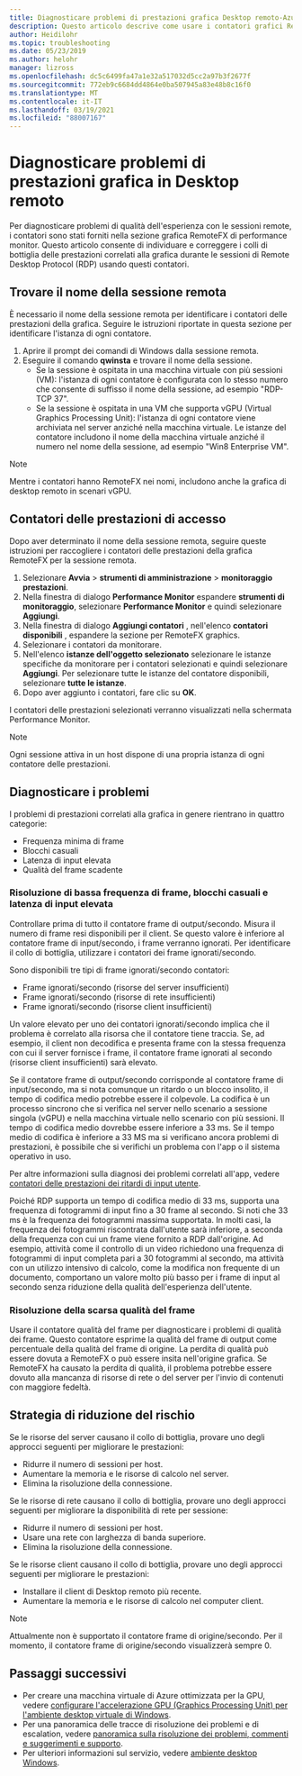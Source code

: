 ```yaml
---
title: Diagnosticare problemi di prestazioni grafica Desktop remoto-Azure
description: Questo articolo descrive come usare i contatori grafici RemoteFX nelle sessioni Remote Desktop Protocol per diagnosticare problemi di prestazioni con la grafica nel desktop virtuale di Windows.
author: Heidilohr
ms.topic: troubleshooting
ms.date: 05/23/2019
ms.author: helohr
manager: lizross
ms.openlocfilehash: dc5c6499fa47a1e32a517032d5cc2a97b3f2677f
ms.sourcegitcommit: 772eb9c6684dd4864e0ba507945a83e48b8c16f0
ms.translationtype: MT
ms.contentlocale: it-IT
ms.lasthandoff: 03/19/2021
ms.locfileid: "88007167"
---
```

# <a name="diagnose-graphics-performance-issues-in-remote-desktop"></a>Diagnosticare problemi di prestazioni grafica in Desktop remoto

Per diagnosticare problemi di qualità dell'esperienza con le sessioni remote, i contatori sono stati forniti nella sezione grafica RemoteFX di performance monitor. Questo articolo consente di individuare e correggere i colli di bottiglia delle prestazioni correlati alla grafica durante le sessioni di Remote Desktop Protocol (RDP) usando questi contatori.

## <a name="find-your-remote-session-name"></a>Trovare il nome della sessione remota

È necessario il nome della sessione remota per identificare i contatori delle prestazioni della grafica. Seguire le istruzioni riportate in questa sezione per identificare l'istanza di ogni contatore.

1. Aprire il prompt dei comandi di Windows dalla sessione remota.
2. Eseguire il comando **qwinsta** e trovare il nome della sessione.
    - Se la sessione è ospitata in una macchina virtuale con più sessioni (VM): l'istanza di ogni contatore è configurata con lo stesso numero che consente di suffisso il nome della sessione, ad esempio "RDP-TCP 37".
    - Se la sessione è ospitata in una VM che supporta vGPU (Virtual Graphics Processing Unit): l'istanza di ogni contatore viene archiviata nel server anziché nella macchina virtuale. Le istanze del contatore includono il nome della macchina virtuale anziché il numero nel nome della sessione, ad esempio "Win8 Enterprise VM".

>[!NOTE]
> Mentre i contatori hanno RemoteFX nei nomi, includono anche la grafica di desktop remoto in scenari vGPU.

## <a name="access-performance-counters"></a>Contatori delle prestazioni di accesso

Dopo aver determinato il nome della sessione remota, seguire queste istruzioni per raccogliere i contatori delle prestazioni della grafica RemoteFX per la sessione remota.

1. Selezionare **Avvia**  >  **strumenti di amministrazione**  >  **monitoraggio prestazioni**.
2. Nella finestra di dialogo **Performance Monitor** espandere **strumenti di monitoraggio**, selezionare **Performance Monitor** e quindi selezionare **Aggiungi**.
3. Nella finestra di dialogo **Aggiungi contatori** , nell'elenco **contatori disponibili** , espandere la sezione per RemoteFX graphics.
4. Selezionare i contatori da monitorare.
5. Nell'elenco **istanze dell'oggetto selezionato** selezionare le istanze specifiche da monitorare per i contatori selezionati e quindi selezionare **Aggiungi**. Per selezionare tutte le istanze del contatore disponibili, selezionare **tutte le istanze**.
6. Dopo aver aggiunto i contatori, fare clic su **OK**.

I contatori delle prestazioni selezionati verranno visualizzati nella schermata Performance Monitor.

>[!NOTE]
>Ogni sessione attiva in un host dispone di una propria istanza di ogni contatore delle prestazioni.

## <a name="diagnose-issues"></a>Diagnosticare i problemi

I problemi di prestazioni correlati alla grafica in genere rientrano in quattro categorie:

- Frequenza minima di frame
- Blocchi casuali
- Latenza di input elevata
- Qualità del frame scadente

### <a name="addressing-low-frame-rate-random-stalls-and-high-input-latency"></a>Risoluzione di bassa frequenza di frame, blocchi casuali e latenza di input elevata

Controllare prima di tutto il contatore frame di output/secondo. Misura il numero di frame resi disponibili per il client. Se questo valore è inferiore al contatore frame di input/secondo, i frame verranno ignorati. Per identificare il collo di bottiglia, utilizzare i contatori dei frame ignorati/secondo.

Sono disponibili tre tipi di frame ignorati/secondo contatori:

- Frame ignorati/secondo (risorse del server insufficienti)
- Frame ignorati/secondo (risorse di rete insufficienti)
- Frame ignorati/secondo (risorse client insufficienti)

Un valore elevato per uno dei contatori ignorati/secondo implica che il problema è correlato alla risorsa che il contatore tiene traccia. Se, ad esempio, il client non decodifica e presenta frame con la stessa frequenza con cui il server fornisce i frame, il contatore frame ignorati al secondo (risorse client insufficienti) sarà elevato.

Se il contatore frame di output/secondo corrisponde al contatore frame di input/secondo, ma si nota comunque un ritardo o un blocco insolito, il tempo di codifica medio potrebbe essere il colpevole. La codifica è un processo sincrono che si verifica nel server nello scenario a sessione singola (vGPU) e nella macchina virtuale nello scenario con più sessioni. Il tempo di codifica medio dovrebbe essere inferiore a 33 ms. Se il tempo medio di codifica è inferiore a 33 MS ma si verificano ancora problemi di prestazioni, è possibile che si verifichi un problema con l'app o il sistema operativo in uso.

Per altre informazioni sulla diagnosi dei problemi correlati all'app, vedere [contatori delle prestazioni dei ritardi di input utente](/windows-server/remote/remote-desktop-services/rds-rdsh-performance-counters/).

Poiché RDP supporta un tempo di codifica medio di 33 ms, supporta una frequenza di fotogrammi di input fino a 30 frame al secondo. Si noti che 33 ms è la frequenza dei fotogrammi massima supportata. In molti casi, la frequenza dei fotogrammi riscontrata dall'utente sarà inferiore, a seconda della frequenza con cui un frame viene fornito a RDP dall'origine. Ad esempio, attività come il controllo di un video richiedono una frequenza di fotogrammi di input completa pari a 30 fotogrammi al secondo, ma attività con un utilizzo intensivo di calcolo, come la modifica non frequente di un documento, comportano un valore molto più basso per i frame di input al secondo senza riduzione della qualità dell'esperienza dell'utente.

### <a name="addressing-poor-frame-quality"></a>Risoluzione della scarsa qualità del frame

Usare il contatore qualità del frame per diagnosticare i problemi di qualità dei frame. Questo contatore esprime la qualità del frame di output come percentuale della qualità del frame di origine. La perdita di qualità può essere dovuta a RemoteFX o può essere insita nell'origine grafica. Se RemoteFX ha causato la perdita di qualità, il problema potrebbe essere dovuto alla mancanza di risorse di rete o del server per l'invio di contenuti con maggiore fedeltà.

## <a name="mitigation"></a>Strategia di riduzione del rischio

Se le risorse del server causano il collo di bottiglia, provare uno degli approcci seguenti per migliorare le prestazioni:

- Ridurre il numero di sessioni per host.
- Aumentare la memoria e le risorse di calcolo nel server.
- Elimina la risoluzione della connessione.

Se le risorse di rete causano il collo di bottiglia, provare uno degli approcci seguenti per migliorare la disponibilità di rete per sessione:

- Ridurre il numero di sessioni per host.
- Usare una rete con larghezza di banda superiore.
- Elimina la risoluzione della connessione.

Se le risorse client causano il collo di bottiglia, provare uno degli approcci seguenti per migliorare le prestazioni:

- Installare il client di Desktop remoto più recente.
- Aumentare la memoria e le risorse di calcolo nel computer client.

> [!NOTE]
> Attualmente non è supportato il contatore frame di origine/secondo. Per il momento, il contatore frame di origine/secondo visualizzerà sempre 0.

## <a name="next-steps"></a>Passaggi successivi

- Per creare una macchina virtuale di Azure ottimizzata per la GPU, vedere [configurare l'accelerazione GPU (Graphics Processing Unit) per l'ambiente desktop virtuale di Windows](configure-vm-gpu.md).
- Per una panoramica delle tracce di risoluzione dei problemi e di escalation, vedere [panoramica sulla risoluzione dei problemi, commenti e suggerimenti e supporto](troubleshoot-set-up-overview.md).
- Per ulteriori informazioni sul servizio, vedere [ambiente desktop Windows](environment-setup.md).

